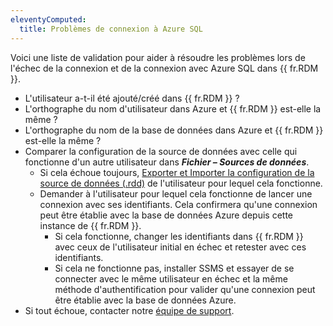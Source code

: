 ```yaml
---
eleventyComputed:
  title: Problèmes de connexion à Azure SQL
---
```

Voici une liste de validation pour aider à résoudre les problèmes lors de l'échec de la connexion et de la connexion avec Azure SQL dans {{ fr.RDM }}.  
* L'utilisateur a-t-il été ajouté/créé dans {{ fr.RDM }} ?
* L'orthographe du nom d'utilisateur dans Azure et {{ fr.RDM }} est-elle la même ?
* L'orthographe du nom de la base de données dans Azure et {{ fr.RDM }} est-elle la même ?
* Comparer la configuration de la source de données avec celle qui fonctionne d'un autre utilisateur dans ***Fichier – Sources de données***.
    * Si cela échoue toujours, [Exporter et Importer la configuration de la source de données (.rdd)](/rdm/kb/rdm-windows/how-to-articles/import-export-data-sources-configuration/) de l'utilisateur pour lequel cela fonctionne.
    * Demander à l'utilisateur pour lequel cela fonctionne de lancer une connexion avec ses identifiants. Cela confirmera qu'une connexion peut être établie avec la base de données Azure depuis cette instance de {{ fr.RDM }}.
        * Si cela fonctionne, changer les identifiants dans {{ fr.RDM }} avec ceux de l'utilisateur initial en échec et retester avec ces identifiants.
        * Si cela ne fonctionne pas, installer SSMS et essayer de se connecter avec le même utilisateur en échec et la même méthode d'authentification pour valider qu'une connexion peut être établie avec la base de données Azure.
* Si tout échoue, contacter notre [équipe de support](mailto:service@devolutions.net).
